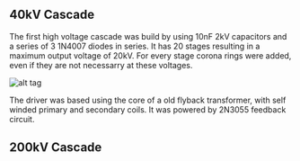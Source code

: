 <script src="js/w3.js"></script>
<div w3-include-html="/bar.html"></div>
<script>w3.includeHTML();</script>

## 40kV Cascade

The first high voltage cascade was build by using 10nF 2kV capacitors and a series of 3 1N4007 diodes in series.
It has 20 stages resulting in a maximum output voltage of 20kV.
For every stage corona rings were added, even if they are not necessarry at these voltages.

![alt tag](images/cascade-i-closeup.jpg)

The driver was based using the core of a old flyback transformer, with self winded primary and secondary coils.
It was powered by 2N3055 feedback circuit.

## 200kV Cascade


